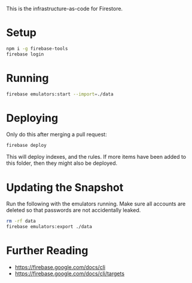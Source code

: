 This is the infrastructure-as-code for Firestore.

# Setup

```bash
npm i -g firebase-tools
firebase login
```

# Running

```bash
firebase emulators:start --import=./data
```

# Deploying

Only do this after merging a pull request:

```bash
firebase deploy
```

This will deploy indexes, and the rules. If more items have been added to this folder, then they might also be deployed.

# Updating the Snapshot

Run the following with the emulators running. Make sure all accounts are deleted so that passwords are not accidentally leaked.

```bash
rm -rf data
firebase emulators:export ./data
```

# Further Reading

- <https://firebase.google.com/docs/cli>
- <https://firebase.google.com/docs/cli/targets>
